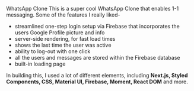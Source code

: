 WhatsApp Clone
This is a super cool WhatsApp Clone that enables 1-1 messaging. Some of the features I really liked-


- streamlined one-step login setup via Firebase that incorporates the users Google Profile picture and info
- server-side rendering, for fast load times
- shows the last time the user was active
- ability to log-out with one click
- all the users and messages are stored within the Firebase database
- built-in loading page 

In building this, I used a lot of different elements, including <b>Next.js, Styled Components, CSS, Material UI, Firebase, Moment, React DOM</b> and more.


